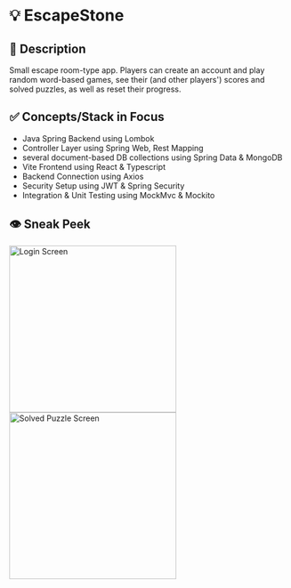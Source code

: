# 💡 EscapeStone
## 📒 Description
Small escape room-type app. Players can create an account and play random word-based games, see their (and other players') scores and solved puzzles, as well as reset their progress.

## ✅ Concepts/Stack in Focus
- Java Spring Backend using Lombok
- Controller Layer using Spring Web, Rest Mapping
- several document-based DB collections using Spring Data & MongoDB
- Vite Frontend using React & Typescript
- Backend Connection using Axios
- Security Setup using JWT & Spring Security
- Integration & Unit Testing using MockMvc & Mockito

## 👁️ Sneak Peek
<img height="300" alt="Login Screen" src="https://github.com/user-attachments/assets/1a90a500-1e66-4ee2-8c10-40fe8f36035c">
<img height="300" alt="Solved Puzzle Screen" src="https://github.com/user-attachments/assets/63cbde10-22f7-46f0-806e-ef76df28b66b">

